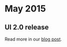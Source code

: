 # May 2015

## UI 2.0 release

Read more in our [blog post](https://platform.sh/2015/05/release-ui-2-0/).